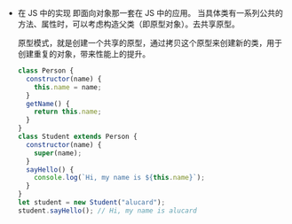 - 在 JS 中的实现
  即面向对象那一套在 JS 中的应用。
  当具体类有一系列公共的方法、属性时，可以考虑构造父类（即原型对象）。去共享原型。

  原型模式，就是创建一个共享的原型，通过拷贝这个原型来创建新的类，用于创建重复的对象，带来性能上的提升。

  ```javascript
  class Person {
    constructor(name) {
      this.name = name;
    }
    getName() {
      return this.name;
    }
  }
  class Student extends Person {
    constructor(name) {
      super(name);
    }
    sayHello() {
      console.log(`Hi, my name is ${this.name}`);
    }
  }
  let student = new Student("alucard");
  student.sayHello(); // Hi, my name is alucard
  ```
